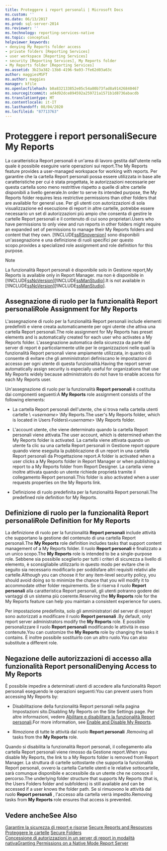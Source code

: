 ```yaml
---
title: Proteggere i report personali | Microsoft Docs
ms.custom: ''
ms.date: 06/13/2017
ms.prod: sql-server-2014
ms.reviewer: ''
ms.technology: reporting-services-native
ms.topic: conceptual
helpviewer_keywords:
- denying My Reports folder access
- private folders [Reporting Services]
- user workspace [Reporting Services]
- security [Reporting Services], My Reports folder
- My Reports folder [Reporting Services]
ms.assetid: 3b23a382-13b8-4196-9a93-7fe62d03a63c
author: maggiesMSFT
ms.author: maggies
manager: kfile
ms.openlocfilehash: b0a832133852e05c54a80b73fad8a91426840467
ms.sourcegitcommit: ad4d92dce894592a259721a1571b1d8736abacdb
ms.translationtype: MT
ms.contentlocale: it-IT
ms.lasthandoff: 08/04/2020
ms.locfileid: "87713763"
---
```

# <a name="secure-my-reports"></a><span data-ttu-id="a5468-102">Proteggere i report personali</span><span class="sxs-lookup"><span data-stu-id="a5468-102">Secure My Reports</span></span>
  <span data-ttu-id="a5468-103">La caratteristica Report personali è un'area di lavoro gestita dall'utente nella quale è possibile eseguire varie operazioni sui report.</span><span class="sxs-lookup"><span data-stu-id="a5468-103">The My Reports feature provides a user-managed workspace for working with reports.</span></span> <span data-ttu-id="a5468-104">Per garantire che la cartella Report personali possa essere utilizzata in base alle caratteristiche per cui è stata progettata, le autorizzazioni necessarie per questa cartella sono meno restrittive rispetto a quelle di altre cartelle disponibili a livello generale.</span><span class="sxs-lookup"><span data-stu-id="a5468-104">In order to serve its intended purpose, the My Reports folder requires less restrictive permissions than other folders that are available for general use.</span></span> <span data-ttu-id="a5468-105">Per gli utenti con autorizzazioni di sola visualizzazione ed esecuzione di report in altre cartelle, potrebbe essere necessario un set di autorizzazioni più ampio che consenta di gestire le cartelle Report personali e il contenuto di cui sono proprietari.</span><span class="sxs-lookup"><span data-stu-id="a5468-105">Users who have permissions to only view and run reports in other folders might require an expanded set of permissions to manage their My Reports folders and content that they own.</span></span> [!INCLUDE[ssRSnoversion](../../includes/ssrsnoversion-md.md)] <span data-ttu-id="a5468-106">sono disponibili un'assegnazione e una definizione di ruoli specifici per questo scopo.</span><span class="sxs-lookup"><span data-stu-id="a5468-106">provides a specialized role assignment and role definition for this purpose.</span></span>  
  
> [!NOTE]  
>  <span data-ttu-id="a5468-107">La funzionalità Report personali è disponibile solo in Gestione report,</span><span class="sxs-lookup"><span data-stu-id="a5468-107">My Reports is available only in Report Manager.</span></span> <span data-ttu-id="a5468-108">ma non è disponibile in [!INCLUDE[ssNoVersion](../../includes/ssnoversion-md.md)][!INCLUDE[ssManStudio](../../includes/ssmanstudio-md.md)].</span><span class="sxs-lookup"><span data-stu-id="a5468-108">It is not available in [!INCLUDE[ssNoVersion](../../includes/ssnoversion-md.md)][!INCLUDE[ssManStudio](../../includes/ssmanstudio-md.md)].</span></span>  
  
## <a name="role-assignment-for-my-reports"></a><span data-ttu-id="a5468-109">Assegnazione di ruolo per la funzionalità Report personali</span><span class="sxs-lookup"><span data-stu-id="a5468-109">Role Assignment for My Reports</span></span>  
 <span data-ttu-id="a5468-110">L'assegnazione di ruolo per la funzionalità Report personali include elementi predefiniti e viene creata automaticamente per ogni utente che attiva una cartella Report personali.</span><span class="sxs-lookup"><span data-stu-id="a5468-110">The role assignment for My Reports has preset elements and is automatically created for each user who activates a My Reports folder.</span></span> <span data-ttu-id="a5468-111">L'assegnazione automatica della sicurezza da parte del server di report è particolarmente utile per le organizzazioni nelle quali la funzionalità Report personali viene ampiamente utilizzata, in quanto ciò consente di evitare che gli amministratori definiscano le impostazioni di accesso per ogni utente di questa funzionalità.</span><span class="sxs-lookup"><span data-stu-id="a5468-111">Having the report server automatically assign security is especially useful for organizations that use My Reports widely because administrators do not have to enable access for each My Reports user.</span></span>  
  
 <span data-ttu-id="a5468-112">Un'assegnazione di ruolo per la funzionalità **Report personali** è costituita dai componenti seguenti:</span><span class="sxs-lookup"><span data-stu-id="a5468-112">A **My Reports** role assignment consists of the following elements:</span></span>  
  
-   <span data-ttu-id="a5468-113">La cartella Report personali dell'utente, che si trova nella cartella utenti cartelle \\ *\<username>* \My Reports.</span><span class="sxs-lookup"><span data-stu-id="a5468-113">The user's My Reports folder, which is located in Users Folders\\*\<username>* \My Reports folder.</span></span>  
  
-   <span data-ttu-id="a5468-114">L'account utente, che viene determinato quando la cartella Report personali viene attivata.</span><span class="sxs-lookup"><span data-stu-id="a5468-114">The user account, which is determined when the My Reports folder is activated.</span></span> <span data-ttu-id="a5468-115">La cartella viene attivata quando un utente fa clic su una cartella Report personali in Gestione report oppure quando viene eseguita la pubblicazione di un report in una cartella Report personali da Progettazione report.</span><span class="sxs-lookup"><span data-stu-id="a5468-115">A folder is activated when a user clicks a My Reports folder in Report Manager or when publishing a report to a My Reports folder from Report Designer.</span></span> <span data-ttu-id="a5468-116">La cartella viene inoltre attivata quando un utente richiede proprietà tramite il collegamento Report personali.</span><span class="sxs-lookup"><span data-stu-id="a5468-116">This folder is also activated when a user requests properties on the My Reports link.</span></span>  
  
-   <span data-ttu-id="a5468-117">Definizione di ruolo predefinita per la funzionalità Report personali.</span><span class="sxs-lookup"><span data-stu-id="a5468-117">The predefined role definition for My Reports.</span></span>  
  
## <a name="role-definition-for-my-reports"></a><span data-ttu-id="a5468-118">Definizione di ruolo per la funzionalità Report personali</span><span class="sxs-lookup"><span data-stu-id="a5468-118">Role Definition for My Reports</span></span>  
 <span data-ttu-id="a5468-119">La definizione di ruolo per la funzionalità **Report personali** include attività che supportano la gestione del contenuto di una cartella Report personali.</span><span class="sxs-lookup"><span data-stu-id="a5468-119">The **My Reports** role definition includes tasks that support content management of a My Reports folder.</span></span> <span data-ttu-id="a5468-120">Il ruolo **Report personali** è finalizzato a un unico scopo.</span><span class="sxs-lookup"><span data-stu-id="a5468-120">The **My Reports** role is intended to be a single-purpose role.</span></span> <span data-ttu-id="a5468-121">Sebbene sia possibile sceglierlo per tutti i criteri di sicurezza a livello di elemento, è sconsigliabile utilizzarlo in questo modo per evitare che in seguito sia necessario modificarlo per soddisfare altri requisiti relativi alle cartelle.</span><span class="sxs-lookup"><span data-stu-id="a5468-121">Although you can choose it for any item-level security policy, you should avoid doing so to minimize the chance that you will modify it to accommodate other folder requirements.</span></span> <span data-ttu-id="a5468-122">Se si riserva il ruolo **Report personali** alla caratteristica Report personali, gli utenti potranno godere dei vantaggi di un sistema più coerente.</span><span class="sxs-lookup"><span data-stu-id="a5468-122">Reserving the **My Reports** role for the My Reports feature can help you maintain a consistent experience for users.</span></span>  
  
 <span data-ttu-id="a5468-123">Per impostazione predefinita, solo gli amministratori del server di report sono autorizzati a modificare il ruolo **Report personali** .</span><span class="sxs-lookup"><span data-stu-id="a5468-123">By default, only report server administrators modify the **My Reports** role.</span></span> <span data-ttu-id="a5468-124">È possibile personalizzare il ruolo **Report personali** modificando le attività in esso contenute.</span><span class="sxs-lookup"><span data-stu-id="a5468-124">You can customize the **My Reports** role by changing the tasks it contains.</span></span> <span data-ttu-id="a5468-125">È inoltre possibile sostituirlo con un altro ruolo.</span><span class="sxs-lookup"><span data-stu-id="a5468-125">You can also substitute a different role.</span></span>  
  
## <a name="denying-access-to-my-reports"></a><span data-ttu-id="a5468-126">Negazione delle autorizzazioni di accesso alla funzionalità Report personali</span><span class="sxs-lookup"><span data-stu-id="a5468-126">Denying Access to My Reports</span></span>  
 <span data-ttu-id="a5468-127">È possibile impedire a determinati utenti di accedere alla funzionalità Report personali eseguendo le operazioni seguenti:</span><span class="sxs-lookup"><span data-stu-id="a5468-127">You can prevent users from accessing My Reports by:</span></span>  
  
-   <span data-ttu-id="a5468-128">Disabilitazione della funzionalità Report personali nella pagina Impostazioni sito.</span><span class="sxs-lookup"><span data-stu-id="a5468-128">Disabling My Reports on the Site Settings page.</span></span> <span data-ttu-id="a5468-129">Per altre informazioni, vedere [Abilitare e disabilitare la funzionalità Report personali](../report-server/enable-and-disable-my-reports.md).</span><span class="sxs-lookup"><span data-stu-id="a5468-129">For more information, see [Enable and Disable My Reports](../report-server/enable-and-disable-my-reports.md).</span></span>  
  
-   <span data-ttu-id="a5468-130">Rimozione di tutte le attività dal ruolo **Report personali** .</span><span class="sxs-lookup"><span data-stu-id="a5468-130">Removing all tasks from the **My Reports** role.</span></span>  
  
 <span data-ttu-id="a5468-131">Quando si disabilita la funzionalità Report personali, il collegamento alla cartella Report personali viene rimosso da Gestione report.</span><span class="sxs-lookup"><span data-stu-id="a5468-131">When you disable My Reports, the link to a My Reports folder is removed from Report Manager.</span></span> <span data-ttu-id="a5468-132">La struttura di cartelle sottostante che supporta la funzionalità Report personali, ovvero la cartella Cartelle utenti e le relative sottocartelle, sarà comunque disponibile e accessibile da un utente che ne conosce il percorso.</span><span class="sxs-lookup"><span data-stu-id="a5468-132">The underlying folder structure that supports My Reports (that is, the Users Folders folder and subfolders) is still available and can be accessed if a user knows the folder path.</span></span> <span data-ttu-id="a5468-133">Se si rimuovono le attività dal ruolo **Report personali** , l'accesso alla cartella verrà impedito.</span><span class="sxs-lookup"><span data-stu-id="a5468-133">Removing tasks from **My Reports** role ensures that access is prevented.</span></span>  
  
## <a name="see-also"></a><span data-ttu-id="a5468-134">Vedere anche</span><span class="sxs-lookup"><span data-stu-id="a5468-134">See Also</span></span>  
 <span data-ttu-id="a5468-135">[Garantire la sicurezza di report e risorse](secure-reports-and-resources.md) </span><span class="sxs-lookup"><span data-stu-id="a5468-135">[Secure Reports and Resources](secure-reports-and-resources.md) </span></span>  
 <span data-ttu-id="a5468-136">[Proteggere le cartelle](secure-folders.md) </span><span class="sxs-lookup"><span data-stu-id="a5468-136">[Secure Folders](secure-folders.md) </span></span>  
 [<span data-ttu-id="a5468-137">Concessione di autorizzazioni in un server di report in modalità nativa</span><span class="sxs-lookup"><span data-stu-id="a5468-137">Granting Permissions on a Native Mode Report Server</span></span>](granting-permissions-on-a-native-mode-report-server.md)  
  
  

